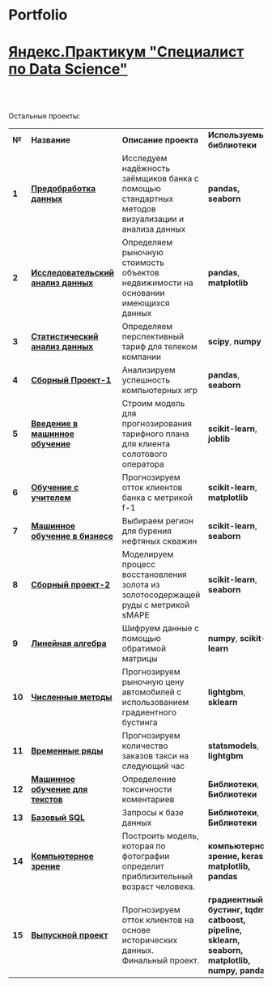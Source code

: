 # Portfolio
<!DOCTYPE html>
<html>
 <head>
  <meta charset="utf-8">
 </head>
 <body>
<h1><a href="https://praktikum.yandex.ru/data-scientist/" target="_blank">Яндекс.Практикум "Специалист по Data Science"</a></h1>
<br/><br/>


Остальные проекты:

<table>
  
<tr>
<td><b>№</b></td>
<td><b>Название</b></td>
<td><b>Описание проекта</b></td>
<td><b>Используемые библиотеки</b></td>
</tr>
  
<tr>
<td><b>1</b></td>
<td><a href= target="_blank"><b>Предобработка данных</b></a></td>
<td>Исследуем надёжность заёмщиков банка с помощью стандартных методов визуализации и анализа данных</td>
<td> <b>pandas, seaborn</b></td>
</tr>

<tr>
<td><b>2</b></td>
<td><a href= target="_blank"><b>Исследовательский анализ данных</b></a></td>
<td>Определяем рыночную стоимость объектов недвижимости на основании имеющихся данных</td>
<td><b>pandas</b>, <b>matplotlib</b></td>
</tr>

<tr>
<td><b>3</b></td>
<td><a href= target="_blank"><b>Статистический анализ данных</b></a></td>
<td>Определяем перспективный тариф для телеком компании</td>
<td><b>scipy</b>, <b>numpy</b></td>
</tr>

<tr>
<td><b>4</b></td>
<td><a href= target="_blank"><b>Сборный Проект-1</b></a></td>
<td>Анализируем успешность компьютерных игр</td>
<td><b>pandas</b>, <b>seaborn</b></td>
</tr>

<tr>
<td><b>5</b></td>
<td><a href= target="_blank"><b>Введение в машинное обучение</b></a></td>
<td>Строим модель для прогнозирования тарифного плана для клиента солотового оператора</td>
<td><b>scikit-learn</b>, <b>joblib</b></td>
</tr>

<tr>
<td><b>6</b></td>
<td><a href= target="_blank"><b>Обучение с учителем</b></a></td>
<td>Прогнозируем отток клиентов банка с метрикой f-1</td>
<td><b>scikit-learn</b>, <b>matplotlib</b></td>
</tr>

<tr>
<td><b>7</b></td>
<td><a href= target="_blank"><b>Машинное обучение в бизнесе</b></a></td>
<td>Выбираем регион для бурения нефтяных скважин</td>
<td><b>scikit-learn</b>, <b>seaborn</b></td>
</tr>

<tr>
<td><b>8</b></td>
<td><a href= target="_blank"><b>Сборный проект-2</b></a></td>
<td>Моделируем процесс восстановления золота из золотосодержащей руды с метрикой sMAPE</td>
<td><b>scikit-learn</b>, <b>seaborn</b></td>
</tr>

<tr>
<td><b>9</b></td>
<td><a href= target="_blank"><b>Линейная алгебра</b></a></td>
<td>Шифруем данные с помощью обратимой матрицы</td>
<td><b>numpy</b>, <b>scikit-learn</b></td>
</tr>

<tr>
<td><b>10</b></td>
<td><a href= target="_blank"><b>Численные методы</b></a></td>
<td>Прогнозируем рыночную цену автомобилей с использованием градиентного бустинга</td>
<td><b>lightgbm</b>, <b>sklearn</b></td>
</tr>

<tr>
<td><b>11</b></td>
<td><a href= target="_blank"><b>Временные ряды</b></a></td>
<td>Прогнозируем количество заказов такси на следующий час</td>
<td><b>statsmodels</b>, <b>lightgbm</b></td>
</tr>

<tr>
<td><b>12</b></td>
<td><a href="XXX" target="_blank"><b>Машинное обучение для текстов</b></a></td>
<td>Определение токсичности коментариев</td>
<td><b>Библиотеки</b>, <b>Библиотеки</b></td>
</tr>

<tr>
<td><b>13</b></td>
<td><a href="XXX" target="_blank"><b>Базовый SQL</b></a></td>
<td>Запросы к базе данных</td>
<td><b>Библиотеки</b>, <b>Библиотеки</b></td>
</tr>
</body>

<tr>
<td><b>14</b></td>
<td><a href="XXX" target="_blank"><b>Компьютерное зрение</b></a></td>
<td>Построить модель, которая по фотографии определит приблизительный возраст человека.</td>
<td><b>компьютерное зрение, keras, matplotlib, pandas</b></td>
</tr>

<tr>
<td><b>15</b></td>
<td><a href="XXX" target="_blank"><b>Выпускной проект</b></a></td>
<td>Прогнозируем отток клиентов на основе исторических данных. Финальный проект.</td>
<td><b>градиентный бустинг, tqdm, catboost, pipeline, sklearn, seaborn, matplotlib, numpy, pandas</b></td>
</tr>

</table>
